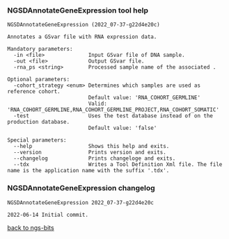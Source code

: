 ### NGSDAnnotateGeneExpression tool help
	NGSDAnnotateGeneExpression (2022_07-37-g22d4e20c)
	
	Annotates a GSvar file with RNA expression data.
	
	Mandatory parameters:
	  -in <file>              Input GSvar file of DNA sample.
	  -out <file>             Output GSvar file.
	  -rna_ps <string>        Processed sample name of the associated .
	
	Optional parameters:
	  -cohort_strategy <enum> Determines which samples are used as reference cohort.
	                          Default value: 'RNA_COHORT_GERMLINE'
	                          Valid: 'RNA_COHORT_GERMLINE,RNA_COHORT_GERMLINE_PROJECT,RNA_COHORT_SOMATIC'
	  -test                   Uses the test database instead of on the production database.
	                          Default value: 'false'
	
	Special parameters:
	  --help                  Shows this help and exits.
	  --version               Prints version and exits.
	  --changelog             Prints changeloge and exits.
	  --tdx                   Writes a Tool Definition Xml file. The file name is the application name with the suffix '.tdx'.
	
### NGSDAnnotateGeneExpression changelog
	NGSDAnnotateGeneExpression 2022_07-37-g22d4e20c
	
	2022-06-14 Initial commit.
[back to ngs-bits](https://github.com/imgag/ngs-bits)